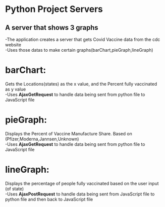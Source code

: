 # Python Project Servers
A server that shows 3 graphs
-----------------------------
-The application creates a server that gets Covid Vaccine data from the cdc website\
-Uses those datas to make certain graphs(barChart,pieGraph,lineGraph)

# barChart:
Gets the Locations(states) as the x value, and the Percent fully vaccinated as y value\
-Uses **AjaxGetRequest** to handle data being sent from python file to JavaScript file

 
# pieGraph:
Displays the Percent of Vaccine Manufacture Share. Based on (Pfizer,Moderna,Jannsen,Unknown)\
-Uses **AjaxGetRequest** to handle data being sent from python file to JavaScript file


# lineGraph:
Displays the percentage of people fully vaccinated based on the user input (of state)\
-Uses **AjaxPostRequest** to handle data being sent from JavaScript file to python file and then back to JavaScript file





